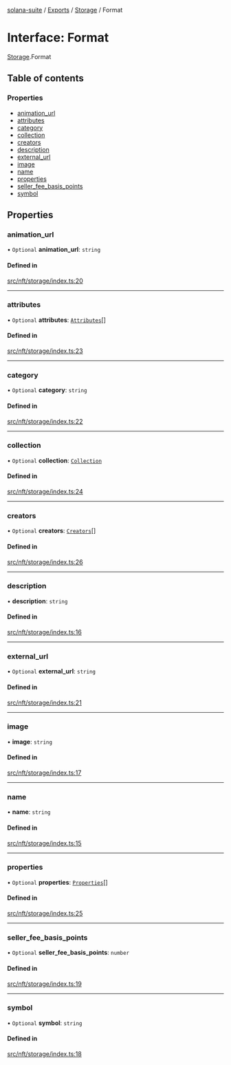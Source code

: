 [solana-suite](../README.md) / [Exports](../modules.md) / [Storage](../modules/Storage.md) / Format

# Interface: Format

[Storage](../modules/Storage.md).Format

## Table of contents

### Properties

- [animation\_url](Storage.Format.md#animation_url)
- [attributes](Storage.Format.md#attributes)
- [category](Storage.Format.md#category)
- [collection](Storage.Format.md#collection)
- [creators](Storage.Format.md#creators)
- [description](Storage.Format.md#description)
- [external\_url](Storage.Format.md#external_url)
- [image](Storage.Format.md#image)
- [name](Storage.Format.md#name)
- [properties](Storage.Format.md#properties)
- [seller\_fee\_basis\_points](Storage.Format.md#seller_fee_basis_points)
- [symbol](Storage.Format.md#symbol)

## Properties

### animation\_url

• `Optional` **animation\_url**: `string`

#### Defined in

[src/nft/storage/index.ts:20](https://github.com/fukaoi/solana-suite/blob/5119ed2/src/nft/storage/index.ts#L20)

___

### attributes

• `Optional` **attributes**: [`Attributes`](Storage.Attributes.md)[]

#### Defined in

[src/nft/storage/index.ts:23](https://github.com/fukaoi/solana-suite/blob/5119ed2/src/nft/storage/index.ts#L23)

___

### category

• `Optional` **category**: `string`

#### Defined in

[src/nft/storage/index.ts:22](https://github.com/fukaoi/solana-suite/blob/5119ed2/src/nft/storage/index.ts#L22)

___

### collection

• `Optional` **collection**: [`Collection`](Storage.Collection.md)

#### Defined in

[src/nft/storage/index.ts:24](https://github.com/fukaoi/solana-suite/blob/5119ed2/src/nft/storage/index.ts#L24)

___

### creators

• `Optional` **creators**: [`Creators`](Metaplex.Creators.md)[]

#### Defined in

[src/nft/storage/index.ts:26](https://github.com/fukaoi/solana-suite/blob/5119ed2/src/nft/storage/index.ts#L26)

___

### description

• **description**: `string`

#### Defined in

[src/nft/storage/index.ts:16](https://github.com/fukaoi/solana-suite/blob/5119ed2/src/nft/storage/index.ts#L16)

___

### external\_url

• `Optional` **external\_url**: `string`

#### Defined in

[src/nft/storage/index.ts:21](https://github.com/fukaoi/solana-suite/blob/5119ed2/src/nft/storage/index.ts#L21)

___

### image

• **image**: `string`

#### Defined in

[src/nft/storage/index.ts:17](https://github.com/fukaoi/solana-suite/blob/5119ed2/src/nft/storage/index.ts#L17)

___

### name

• **name**: `string`

#### Defined in

[src/nft/storage/index.ts:15](https://github.com/fukaoi/solana-suite/blob/5119ed2/src/nft/storage/index.ts#L15)

___

### properties

• `Optional` **properties**: [`Properties`](Storage.Properties.md)[]

#### Defined in

[src/nft/storage/index.ts:25](https://github.com/fukaoi/solana-suite/blob/5119ed2/src/nft/storage/index.ts#L25)

___

### seller\_fee\_basis\_points

• `Optional` **seller\_fee\_basis\_points**: `number`

#### Defined in

[src/nft/storage/index.ts:19](https://github.com/fukaoi/solana-suite/blob/5119ed2/src/nft/storage/index.ts#L19)

___

### symbol

• `Optional` **symbol**: `string`

#### Defined in

[src/nft/storage/index.ts:18](https://github.com/fukaoi/solana-suite/blob/5119ed2/src/nft/storage/index.ts#L18)
